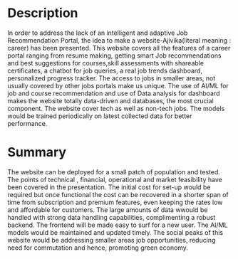 # Description

In order to address the lack of an intelligent and adaptive Job Recommendation Portal, the idea to make a website-Ajivika(literal meaning : career) has been presented. This website covers all the features of a career portal ranging from resume making, getting smart Job recommendations and best suggestions for courses,skill assessments with shareable certificates, a chatbot for job queries, a real job trends dashboard, personalized progress tracker. The access to jobs in smaller areas, not usually covered by other jobs portals make us unique. The use of AI/ML for job and course recommendation and use of Data analysis for dashboard makes the website totally data-driven and databases, the most crucial component. The website cover tech as well as non-tech jobs. The models would be trained periodically on latest collected data for better performance.

# Summary

The website can be deployed for a small patch of population and tested. The points of technical , financial, operational and market feasibility have been covered in the presentation. The initial cost for set-up would be required but once functional the cost can be recovered in a shorter span of time from subscription and premium features, even keeping the rates low and affordable for customers. The large amounts of data wwould be handled with strong data handling capabilities, complimenting a robust backend. The frontend will be made easy to surf for a new user. The AI/ML models would be maintained and updated timely. The social peaks of this website would be addressing smaller areas job opportunities, reducing need for commutation and hence, promoting green economy.
